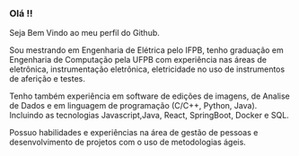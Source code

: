 ### Olá !!
Seja Bem Vindo ao meu perfil do Github.

Sou mestrando em Engenharia de Elétrica pelo IFPB, tenho graduação em Engenharia de Computação pela UFPB com experiência nas áreas de eletrônica, instrumentação eletrônica, eletricidade no uso de instrumentos de aferição e testes.

Tenho também experiência em software de edições de imagens, de Analise de Dados e em linguagem de programação (C/C++, Python, Java). Incluindo as tecnologias Javascript,Java, React, SpringBoot, Docker e SQL.

Possuo habilidades e experiências na área de gestão de pessoas e desenvolvimento de projetos com o uso de metodologias ágeis.


<!--
**smithlima/smithlima** is a ✨ _special_ ✨ repository because its `README.md` (this file) appears on your GitHub profile.

Here are some ideas to get you started:

- 🔭 I’m currently working on ...
- 🌱 I’m currently learning ...
- 👯 I’m looking to collaborate on ...
- 🤔 I’m looking for help with ...
- 💬 Ask me about ...
- 📫 How to reach me: ...
- 😄 Pronouns: ...
- ⚡ Fun fact: ...
-->
